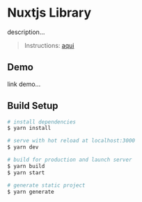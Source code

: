 # Nuxtjs Library

description...

> Instructions: [aqui](./instructions.md)

## Demo
<!-- TODO: -->
link demo...

## Build Setup

```bash
# install dependencies
$ yarn install

# serve with hot reload at localhost:3000
$ yarn dev

# build for production and launch server
$ yarn build
$ yarn start

# generate static project
$ yarn generate
```
